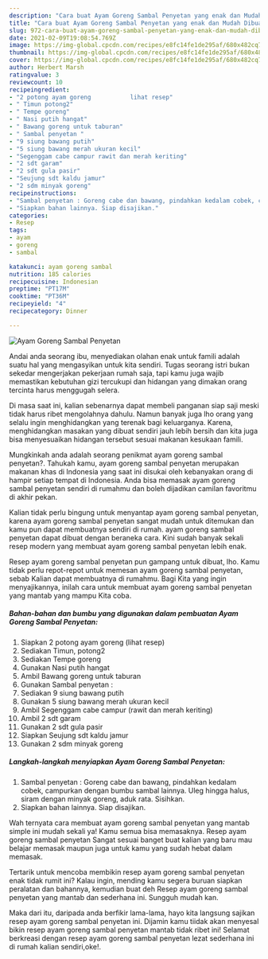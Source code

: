 ```yaml
---
description: "Cara buat Ayam Goreng Sambal Penyetan yang enak dan Mudah Dibuat"
title: "Cara buat Ayam Goreng Sambal Penyetan yang enak dan Mudah Dibuat"
slug: 972-cara-buat-ayam-goreng-sambal-penyetan-yang-enak-dan-mudah-dibuat
date: 2021-02-09T19:08:54.769Z
image: https://img-global.cpcdn.com/recipes/e8fc14fe1de295af/680x482cq70/ayam-goreng-sambal-penyetan-foto-resep-utama.jpg
thumbnail: https://img-global.cpcdn.com/recipes/e8fc14fe1de295af/680x482cq70/ayam-goreng-sambal-penyetan-foto-resep-utama.jpg
cover: https://img-global.cpcdn.com/recipes/e8fc14fe1de295af/680x482cq70/ayam-goreng-sambal-penyetan-foto-resep-utama.jpg
author: Herbert Marsh
ratingvalue: 3
reviewcount: 10
recipeingredient:
- "2 potong ayam goreng           lihat resep"
- " Timun potong2"
- " Tempe goreng"
- " Nasi putih hangat"
- " Bawang goreng untuk taburan"
- " Sambal penyetan "
- "9 siung bawang putih"
- "5 siung bawang merah ukuran kecil"
- "Segenggam cabe campur rawit dan merah keriting"
- "2 sdt garam"
- "2 sdt gula pasir"
- "Seujung sdt kaldu jamur"
- "2 sdm minyak goreng"
recipeinstructions:
- "Sambal penyetan : Goreng cabe dan bawang, pindahkan kedalam cobek, campurkan dengan bumbu sambal lainnya. Uleg hingga halus, siram dengan minyak goreng, aduk rata. Sisihkan."
- "Siapkan bahan lainnya. Siap disajikan."
categories:
- Resep
tags:
- ayam
- goreng
- sambal

katakunci: ayam goreng sambal 
nutrition: 185 calories
recipecuisine: Indonesian
preptime: "PT17M"
cooktime: "PT36M"
recipeyield: "4"
recipecategory: Dinner

---
```



![Ayam Goreng Sambal Penyetan](https://img-global.cpcdn.com/recipes/e8fc14fe1de295af/680x482cq70/ayam-goreng-sambal-penyetan-foto-resep-utama.jpg)

Andai anda seorang ibu, menyediakan olahan enak untuk famili adalah suatu hal yang mengasyikan untuk kita sendiri. Tugas seorang istri bukan sekedar mengerjakan pekerjaan rumah saja, tapi kamu juga wajib memastikan kebutuhan gizi tercukupi dan hidangan yang dimakan orang tercinta harus menggugah selera.

Di masa  saat ini, kalian sebenarnya dapat membeli panganan siap saji meski tidak harus ribet mengolahnya dahulu. Namun banyak juga lho orang yang selalu ingin menghidangkan yang terenak bagi keluarganya. Karena, menghidangkan masakan yang dibuat sendiri jauh lebih bersih dan kita juga bisa menyesuaikan hidangan tersebut sesuai makanan kesukaan famili. 



Mungkinkah anda adalah seorang penikmat ayam goreng sambal penyetan?. Tahukah kamu, ayam goreng sambal penyetan merupakan makanan khas di Indonesia yang saat ini disukai oleh kebanyakan orang di hampir setiap tempat di Indonesia. Anda bisa memasak ayam goreng sambal penyetan sendiri di rumahmu dan boleh dijadikan camilan favoritmu di akhir pekan.

Kalian tidak perlu bingung untuk menyantap ayam goreng sambal penyetan, karena ayam goreng sambal penyetan sangat mudah untuk ditemukan dan kamu pun dapat membuatnya sendiri di rumah. ayam goreng sambal penyetan dapat dibuat dengan beraneka cara. Kini sudah banyak sekali resep modern yang membuat ayam goreng sambal penyetan lebih enak.

Resep ayam goreng sambal penyetan pun gampang untuk dibuat, lho. Kamu tidak perlu repot-repot untuk memesan ayam goreng sambal penyetan, sebab Kalian dapat membuatnya di rumahmu. Bagi Kita yang ingin menyajikannya, inilah cara untuk membuat ayam goreng sambal penyetan yang mantab yang mampu Kita coba.

<!--inarticleads1-->

##### Bahan-bahan dan bumbu yang digunakan dalam pembuatan Ayam Goreng Sambal Penyetan:

1. Siapkan 2 potong ayam goreng           (lihat resep)
1. Sediakan  Timun, potong2
1. Sediakan  Tempe goreng
1. Gunakan  Nasi putih hangat
1. Ambil  Bawang goreng untuk taburan
1. Gunakan  Sambal penyetan :
1. Sediakan 9 siung bawang putih
1. Gunakan 5 siung bawang merah ukuran kecil
1. Ambil Segenggam cabe campur (rawit dan merah keriting)
1. Ambil 2 sdt garam
1. Gunakan 2 sdt gula pasir
1. Siapkan Seujung sdt kaldu jamur
1. Gunakan 2 sdm minyak goreng




<!--inarticleads2-->

##### Langkah-langkah menyiapkan Ayam Goreng Sambal Penyetan:

1. Sambal penyetan : Goreng cabe dan bawang, pindahkan kedalam cobek, campurkan dengan bumbu sambal lainnya. Uleg hingga halus, siram dengan minyak goreng, aduk rata. Sisihkan.
1. Siapkan bahan lainnya. Siap disajikan.




Wah ternyata cara membuat ayam goreng sambal penyetan yang mantab simple ini mudah sekali ya! Kamu semua bisa memasaknya. Resep ayam goreng sambal penyetan Sangat sesuai banget buat kalian yang baru mau belajar memasak maupun juga untuk kamu yang sudah hebat dalam memasak.

Tertarik untuk mencoba membikin resep ayam goreng sambal penyetan enak tidak rumit ini? Kalau ingin, mending kamu segera buruan siapkan peralatan dan bahannya, kemudian buat deh Resep ayam goreng sambal penyetan yang mantab dan sederhana ini. Sungguh mudah kan. 

Maka dari itu, daripada anda berfikir lama-lama, hayo kita langsung sajikan resep ayam goreng sambal penyetan ini. Dijamin kamu tiidak akan menyesal bikin resep ayam goreng sambal penyetan mantab tidak ribet ini! Selamat berkreasi dengan resep ayam goreng sambal penyetan lezat sederhana ini di rumah kalian sendiri,oke!.

